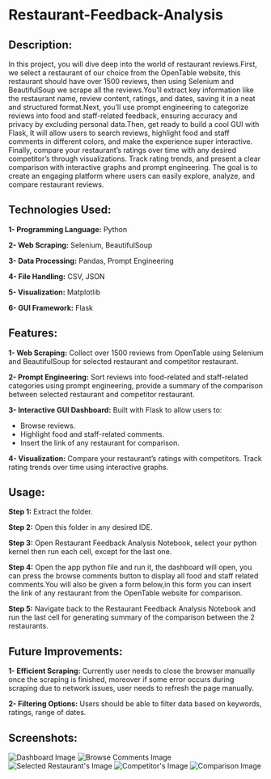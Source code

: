 # Restaurant-Feedback-Analysis

## **Description:**
In this project, you will dive deep into the world of restaurant reviews.First, we select a restaurant of our choice from the OpenTable website, this restaurant should have over 1500 reviews, then using Selenium and BeautifulSoup we scrape all the reviews.You’ll extract key information like the restaurant name, review content, ratings, and dates, saving it in a neat and structured format.Next, you’ll use prompt engineering to categorize reviews into food and staff-related feedback, ensuring accuracy and privacy by excluding personal data.Then, get ready to build a cool GUI with Flask, It will allow users to search reviews, highlight food and staff comments in different colors, and make the experience super interactive. Finally, compare your restaurant’s ratings over time with any desired competitor’s through visualizations. Track rating trends, and present a clear comparison with interactive graphs and prompt engineering. The goal is to create an engaging platform where users can easily explore, analyze, and compare restaurant reviews.

## **Technologies Used:**

**1- Programming Language:** Python

**2- Web Scraping:** Selenium, BeautifulSoup

**3- Data Processing:** Pandas, Prompt Engineering

**4- File Handling:** CSV, JSON

**5- Visualization:** Matplotlib

**6- GUI Framework:** Flask

## **Features:**

**1- Web Scraping:** Collect over 1500 reviews from OpenTable using Selenium and BeautifulSoup for selected restaurant and competitor restaurant.

**2- Prompt Engineering:** Sort reviews into food-related and staff-related categories using prompt engineering, provide a summary of the comparison between selected restaurant and competitor restaurant.

**3- Interactive GUI Dashboard:** Built with Flask to allow users to:
- Browse reviews.
- Highlight food and staff-related comments.
- Insert the link of any restaurant for comparison.

**4- Visualization:**
Compare your restaurant’s ratings with competitors.
Track rating trends over time using interactive graphs.

## **Usage:**

**Step 1:** Extract the folder.

**Step 2:** Open this folder in any desired IDE.

**Step 3:** Open Restaurant Feedback Analysis Notebook, select your python kernel then run each cell, except for the last one.

**Step 4:** Open the app python file and run it, the dashboard will open, you can press the browse comments button to display all food and staff related comments.You will also be given a form below,in this form you can insert the link of any restaurant from the OpenTable website for comparison.

**Step 5:** Navigate back to the Restaurant Feedback Analysis Notebook and run the last cell for generating summary of the comparison between the 2 restaurants.

## **Future Improvements:**

**1- Efficient Scraping:** Currently user needs to close the browser manually once the scraping is finished, moreover if some error occurs during scraping due to network issues, user needs to refresh the page manually.

**2- Filtering Options:** Users should be able to filter data based on keywords, ratings, range of dates.

## **Screenshots:**

![Dashboard Image](Images.zip/Dashboard.png)
![Browse Comments Image](Images.zip/Browse_Comments.png)
![Selected Restaurant's Image](Images.zip/Selected.png)
![Competitor's Image](Images.zip/Competitor.png)
![Comparison Image](Images.zip/Comparsion.png)



